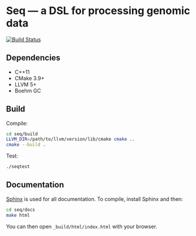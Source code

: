 # Seq — a DSL for processing genomic data

[![Build Status](https://travis-ci.com/arshajii/seq.svg?token=QGRVvAxcSasMm4MgJvYL&branch=master)](https://travis-ci.com/arshajii/seq)

## Dependencies

- C++11
- CMake 3.9+
- LLVM 5+
- Boehm GC

## Build

Compile:

```bash
cd seq/build
LLVM_DIR=/path/to/llvm/version/lib/cmake cmake ..
cmake --build .
```

Test:

```bash
./seqtest
```

## Documentation

[Sphinx](http://www.sphinx-doc.org) is used for all documentation. To compile, install Sphinx and then:

```bash
cd seq/docs
make html
```

You can then open `_build/html/index.html` with your browser.
